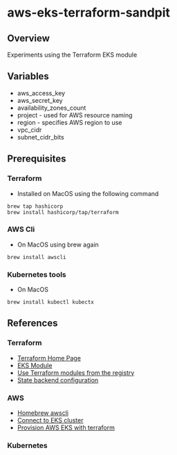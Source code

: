 # aws-eks-terraform-sandpit

## Overview

Experiments using the Terraform EKS module


## Variables

* aws_access_key
* aws_secret_key
* availability_zones_count
* project - used for AWS resource naming
* region - specifies AWS region to use
* vpc_cidr
* subnet_cidr_bits

## Prerequisites

### Terraform

* Installed on MacOS using the following command

```
brew tap hashicorp
brew install hashicorp/tap/terraform
```

### AWS Cli

* On MacOS using brew again

```
brew install awscli
```


### Kubernetes tools

* On MacOS

```
brew install kubectl kubectx
```


## References

### Terraform

* [Terraform Home Page](https://www.terraform.io/downloads)
* [EKS Module](https://registry.terraform.io/modules/terraform-aws-modules/eks/aws/latest)
* [Use Terraform modules from the registry](https://learn.hashicorp.com/tutorials/terraform/module-use?in=terraform/modules)
* [State backend configuration](https://www.terraform.io/language/settings/backends/local)

### AWS

* [Homebrew awscli](https://formulae.brew.sh/formula/awscli)
* [Connect to EKS cluster](https://aws.amazon.com/premiumsupport/knowledge-center/eks-cluster-connection/)
* [Provision AWS EKS with terraform](https://medium.com/devops-mojo/terraform-provision-amazon-eks-cluster-using-terraform-deploy-create-aws-eks-kubernetes-cluster-tf-4134ab22c594)


### Kubernetes

